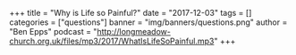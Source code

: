 +++
title = "Why is Life so Painful?"
date = "2017-12-03"
tags = []
categories = ["questions"]
banner = "img/banners/questions.png"
author = "Ben Epps"
podcast = "http://longmeadow-church.org.uk/files/mp3/2017/WhatIsLifeSoPainful.mp3"
+++

